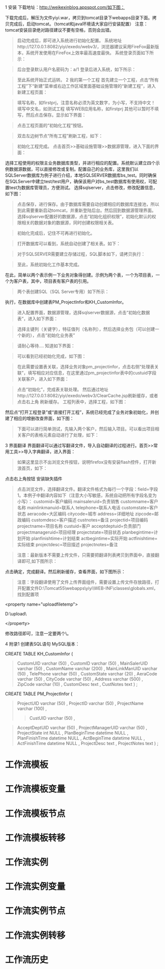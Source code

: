 1	安装
下载地址：http://weikexinblog.appspot.com/如下图：


下载完成后，解压为文件yiyi.war，拷贝到tomcat目录下webapps目录下面。拷贝完成后，启动tomcat。（tomcat和java环境请大家自行安装配置）
注意：tomcat安装目录绝对路径建议不要有空格，否则会出错。
> 启动完成后，即可进入系统进行初始化配置。
> 系统地址http://127.0.0.1:8082/yiyi/exedo/webv3/，浏览器建议采用FireFox最新版本，系统开发使用在FireFox上效率最高速度最快。
> 系统登录页面如下所示：

> 后台登录默认用户名密码为：a/1
> 登录后进入系统，如下所示：

> 至此系统开始正式运转。
2	我的第一个工程
首先建立一个工程，点击“所有工程”下“新建”菜单或右边工作区域里面基础设施管理的“新建工程”，进入新建工程页面：


> 填写名称，如firstprj，注意名称必须为英文数字，为小写，不支持中文！
> 填写中文名，如测试工程
> 填写WEB应用名称，如firstprj
> 其他可以暂时不填写，然后点击保存。显示如下界面：

> 点击工程页面的“初始化工程”按钮。

> 双击左边树节点“所有工程”刷新工程，如下：

> 初始化工程完成。
> 点击首页>>基础设施管理>>数据源管理，进入下面的界面：

选择工程使用的权限主业务数据库类型，并进行相应的配置。系统默认建立四个示例数据源数据，可以直接修改或复制。配置自己的业务库，这里我们以SQLServer数据库为例子进行介绍，本地SQLSERVER数据库bs\_test。同时确保在SQLServer中建立test/test用户，确保该用户对bs\_test数据库有使用权，可配置test为数据库管理员，方便测试。
选择sqlserver，点击修改，修改配置信息，如下图：

> 点击保存，进行保存。由于数据库需要自动创建相应的数据库连接池，所以到此需要重新启动tomcat，并重新登陆后台。然后回到数据源管理界面。
> 选择sqlserver配置好的数据源，点击“初始化组织权限”，初始化默认的权限相关的数据对象的数据源，同时创建权限相关表。

> 初始化完成后，记住不可再进行初始化。

> 打开数据库可以看到，系统自动创建了相关表。如下：

> 对于SQLSERVER需要建立存储过程，SQL脚本如下，请拷贝执行：

> 至此，系统初始化工作基本完成。

在此，简单以两个表示例一下业务对象得创建。示例为两个表，一个为项目表，一个为客户表，其中，项目表有客户表的引用。
> 两个表创建SQL（SQL Server专用）如下所示：

执行，在数据库中创建表PM\_ProjectInfor和KH\_CustomInfor。
> 进入配置界面，数据源管理，选择sqlserver数据源，点击“初始化数据表”，进入如下界面：

> 选择主键列（关键字），特征值列（名称列），然后选择业务包（可以创建一个新的），点击“初始化业务表”

> 请耐心等待…. 知道如下界面：

> 可以看到已经初始化完成，如下图：

> 在此需要设置表关联，选择业务对象pm\_projectinfor，点击右侧“处理表关联”，填写相应对应信息，在这里通过pm\_projectinfor表中的custuid字段关联客户，进入如下界面：

> 点击“初始化”，完成表关联处理。
> 然后通过地址http://127.0.0.1:8082/yiyi/exedo/webv3/ClearCache.jsp刷新缓存，或者点击右上角 刷新缓存。
> 工程列表中，选择工程，如下图：

然后点“打开工程登录”或“直接打开工程”，系统已经完成了业务对象初始化，并创建了相应的增删改查界面，如下图：


> 下面可以进行简单测试，先输入两个客户，然后输入项目。可以看出项目相关客户的表格元素自动进行了处理，如下：


3	界面翻译
界面翻译可以通过写翻译文件，导入自动翻译的过程进行。首页>>常用工具>>导入字典翻译，进入界面：

> 如果这里显示不出浏览文件按钮，说明firefox没有安装flash控件，打开新浪首页，如下：

点击右上角按钮  安装缺失插件







> 点击浏览文件，选择翻译文件。翻译文件格式为每行一个字段：field=字段1。本例子中翻译内容如下（注意大小写敏感，系统自动把所有字段名变为小写）：
customid=客户编码
mainsaleruid=负责销售
customname=客户名称
mainlinkmanuid=联系人
telephone=联系人电话
customstate=客户状态
aeracode=大区编码
citycode=城市
address=详细地址
zipcode=邮政编码
customdesc=客户描述
custnotes=备注
projectid=项目编码
projectname=项目名称
custuid=客户
acceptdeptuid=负责部门
projectmanageruid=项目经理
projectstate=项目状态
planbegintime=计划开始
planfinishtime=计划结束
actbegintime=实际开始
actfinishtime=实际结束
projectdesc=项目描述
projectnotes=备注




> 注意：最新版本不需要上传文件，只需要把翻译列表拷贝到界面中，直接翻译即可,如下图所示：

点击确定，完成翻译。然后刷新缓存，查看界面，如下图所示：

> 注意：字段翻译使用了文件上传界面组件，需要设置上传文件存放路径，打开配置文件D:\Tomcat55\webapps\yiyi\WEB-INF\classes\globals.xml，找到配置项

&lt;property name="uploadfiletemp"&gt;

D:\\upload\\

&lt;/property&gt;

 修改路径即可，注意一定要两个\\。

4	附录1  创建表SQL语句
MySQL版本：


CREATE TABLE KH\_CustomInfor
(
> CustomUID varchar (50) ,
> CustomID varchar (50)  ,
> MainSalerUID varchar (50)  ,
> CustomName varchar (200)  ,
> MainLinkManUID varchar (50)  ,
> TelePhone varchar (50)  ,
> CustomState varchar (20)  ,
> AeraCode varchar (50)  ,
> CityCode varchar (50)  ,
> Address varchar (500)  ,
> ZipCode varchar (10)  ,
> CustomDesc text  ,
> CustNotes text
) ;

CREATE TABLE PM\_ProjectInfor
(
> ProjectUID varchar (50) ,
> ProjectID varchar (50)  ,
> ProjectName varchar (100)  ,
> > CustUID varchar (50) ,

> AcceptDeptUID varchar (50)  ,
> ProjectManagerUID varchar (50)  ,
> ProjectState int NULL ,
> PlanBeginTime datetime NULL ,
> PlanFinishTime datetime NULL ,
> ActBeginTime datetime NULL ,
> ActFinishTime datetime NULL ,
> ProjectDesc text  ,
> ProjectNotes text
) ;


# 工作流模板 #

# 工作流模板变量 #



# 工作流模板节点 #



# 工作流模板转移 #



# 工作流实例 #


# 工作流实例变量 #


# 工作流实例节点 #



# 工作流实例转移 #


# 工作流历史 #